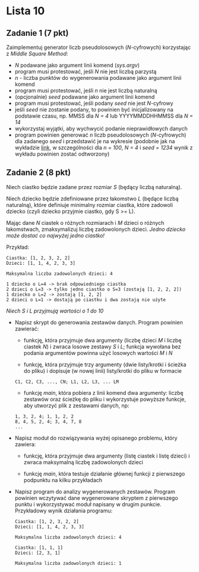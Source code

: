 # Lista 10

## Zadanie 1 (7 pkt)

Zaimplementuj generator liczb pseudolosowych (*N*-cyfrowych) korzystając z *Middle Square Method*:

* *N* podawane jako argument linii komend (*sys.argv*)
* program musi protestować, jeśli *N* nie jest liczbą parzystą
* *n* - liczba punktów do wygenerowania podawane jako argument linii komend
* program musi protestować, jeśli *n* nie jest liczbą naturalną
* (opcjonalnie) *seed* podawane jako argument linii komend
* program musi protestować, jeśli podany *seed* nie jest *N*-cyfrowy
* jeśli *seed* nie zostanie podany, to powinien być inicjalizowany na podstawie czasu, np. MMSS dla *N = 4* lub YYYYMMDDHHMMSS dla *N = 14*
* wykorzystaj wyjątki, aby wychwycić podanie nieprawidłowych danych
* program powinien generować *n* liczb pseudolosowych (*N*-cyfrowych) dla zadanego *seed* i przedstawić je na wykresie (podobnie jak na wykładzie [link](https://tomaszgolan.github.io/wfia_python/html/python_w10.html#middle-square-method---wyniki), w szczególności dla *n = 100*, *N = 4* i *seed = 1234* wynik z wykładu powinien zostać odtworzony)

## Zadanie 2 (8 pkt)

Niech ciastko będzie zadane przez rozmiar *S* (będący liczbą naturalną).

Niech dziecko będzie zdefiniowane przez łakomstwo *L* (będące liczbą naturalną), które definiuje minimalny rozmiar ciastka, które zadowoli dziecko (czyli dziecko przyjmie ciastko, gdy S >= L).

Mając dane *N* ciastek o różnych rozmiarach i *M* dzieci o różnych łakomstwach, zmaksymalizuj liczbę zadowolonych dzieci. *Jedno dziecko może dostać co najwyżej jedno ciastko!*

Przykład:

```
Ciastka: [1, 2, 3, 2, 2]
Dzieci: [1, 1, 4, 2, 3, 3]

Maksymalna liczba zadowolonych dzieci: 4

1 dziecko o L=4 -> brak odpowiedniego ciastka
2 dzieci o L=3 -> tylko jedno ciastko o S=3 (zostają [1, 2, 2, 2])
1 dziecko o L=2 -> zostają [1, 2, 2]
2 dzieci o L=1 -> dostają po ciastku i dwa zostają nie użyte
```

*Niech S i L przyjmują wartości o 1 do 10*

* Napisz skrypt do generowania zestawów danych. Program powinien zawierać:

    * funkcję, która przyjmuje dwa argumenty (liczbę dzieci *M* i liczbę ciastek *N*) i zwraca losowe zestawy *S* i *L*; funkcja wywołana bez podania argumentów powinna użyć losowych wartości *M* i *N*

    * funkcję, która przyjmuje trzy argumenty (dwie listy/krotki i ścieżka do pliku) i dopisuje (w nowej linii) listy/krotki do pliku w formacie

    ```
    C1, C2, C3, ..., CN; L1, L2, L3, ... LM
    ```
    
    * funkcję *main*, która pobiera z linii komend dwa argumenty: liczbę zestawów oraz ścieżkę do pliku i wykorzystuje powyższe funkcje, aby utworzyć plik z zestawami danych, np:

    ```
    1, 3, 2, 4; 1, 1, 2, 2
    8, 4, 5, 2, 4; 3, 4, 7, 8
    ...
    ```

* Napisz moduł do rozwiązywania wyżej opisanego problemu, który zawiera:

    * funkcję, która przyjmuje dwa argumenty (listę ciastek i listę dzieci) i zwraca maksymalną liczbę zadowolonych dzieci

    * funkcję *main*, która testuje działanie głównej funkcji z pierwszego podpunktu na kilku przykładach

* Napisz program do analizy wygenerowanych zestawów. Program powinien wczytywać dane wygenerowane skryptem z pierwszego punktu i wykorzystywać moduł napisany w drugim punkcie. Przykładowy wynik działania programu:

    
    ```
    Ciastka: [1, 2, 3, 2, 2]
    Dzieci: [1, 1, 4, 2, 3, 3]

    Maksymalna liczba zadowolonych dzieci: 4

    Ciastka: [1, 1, 1]
    Dzieci: [2, 3, 1]

    Maksymalna liczba zadowolonych dzieci: 1
    ```